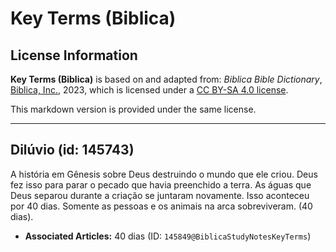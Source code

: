 # Key Terms (Biblica)

## License Information

**Key Terms (Biblica)** is based on and adapted from: _Biblica Bible Dictionary_, [Biblica, Inc.](https://www.biblica.com/), 2023, which is licensed under a [CC BY-SA 4.0 license](https://creativecommons.org/licenses/by-sa/4.0/legalcode.en).

This markdown version is provided under the same license.



--------------------------------

## Dilúvio (id: 145743)

A história em Gênesis sobre Deus destruindo o mundo que ele criou. Deus fez isso para parar o pecado que havia preenchido a terra. As águas que Deus separou durante a criação se juntaram novamente. Isso aconteceu por 40 dias. Somente as pessoas e os animais na arca sobreviveram. (40 dias).

* **Associated Articles:** 40 dias (ID: `145849@BiblicaStudyNotesKeyTerms`)

